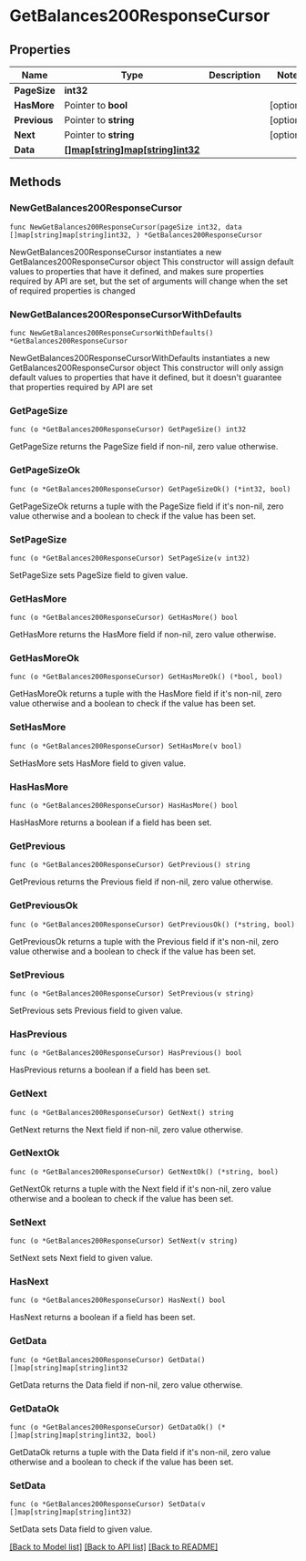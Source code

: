 # GetBalances200ResponseCursor

## Properties

Name | Type | Description | Notes
------------ | ------------- | ------------- | -------------
**PageSize** | **int32** |  |
**HasMore** | Pointer to **bool** |  | [optional]
**Previous** | Pointer to **string** |  | [optional]
**Next** | Pointer to **string** |  | [optional]
**Data** | [**[]map[string]map[string]int32**](map[string]map[string]int32.md) |  |

## Methods

### NewGetBalances200ResponseCursor

`func NewGetBalances200ResponseCursor(pageSize int32, data []map[string]map[string]int32, ) *GetBalances200ResponseCursor`

NewGetBalances200ResponseCursor instantiates a new GetBalances200ResponseCursor object
This constructor will assign default values to properties that have it defined,
and makes sure properties required by API are set, but the set of arguments
will change when the set of required properties is changed

### NewGetBalances200ResponseCursorWithDefaults

`func NewGetBalances200ResponseCursorWithDefaults() *GetBalances200ResponseCursor`

NewGetBalances200ResponseCursorWithDefaults instantiates a new GetBalances200ResponseCursor object
This constructor will only assign default values to properties that have it defined,
but it doesn't guarantee that properties required by API are set

### GetPageSize

`func (o *GetBalances200ResponseCursor) GetPageSize() int32`

GetPageSize returns the PageSize field if non-nil, zero value otherwise.

### GetPageSizeOk

`func (o *GetBalances200ResponseCursor) GetPageSizeOk() (*int32, bool)`

GetPageSizeOk returns a tuple with the PageSize field if it's non-nil, zero value otherwise
and a boolean to check if the value has been set.

### SetPageSize

`func (o *GetBalances200ResponseCursor) SetPageSize(v int32)`

SetPageSize sets PageSize field to given value.


### GetHasMore

`func (o *GetBalances200ResponseCursor) GetHasMore() bool`

GetHasMore returns the HasMore field if non-nil, zero value otherwise.

### GetHasMoreOk

`func (o *GetBalances200ResponseCursor) GetHasMoreOk() (*bool, bool)`

GetHasMoreOk returns a tuple with the HasMore field if it's non-nil, zero value otherwise
and a boolean to check if the value has been set.

### SetHasMore

`func (o *GetBalances200ResponseCursor) SetHasMore(v bool)`

SetHasMore sets HasMore field to given value.

### HasHasMore

`func (o *GetBalances200ResponseCursor) HasHasMore() bool`

HasHasMore returns a boolean if a field has been set.

### GetPrevious

`func (o *GetBalances200ResponseCursor) GetPrevious() string`

GetPrevious returns the Previous field if non-nil, zero value otherwise.

### GetPreviousOk

`func (o *GetBalances200ResponseCursor) GetPreviousOk() (*string, bool)`

GetPreviousOk returns a tuple with the Previous field if it's non-nil, zero value otherwise
and a boolean to check if the value has been set.

### SetPrevious

`func (o *GetBalances200ResponseCursor) SetPrevious(v string)`

SetPrevious sets Previous field to given value.

### HasPrevious

`func (o *GetBalances200ResponseCursor) HasPrevious() bool`

HasPrevious returns a boolean if a field has been set.

### GetNext

`func (o *GetBalances200ResponseCursor) GetNext() string`

GetNext returns the Next field if non-nil, zero value otherwise.

### GetNextOk

`func (o *GetBalances200ResponseCursor) GetNextOk() (*string, bool)`

GetNextOk returns a tuple with the Next field if it's non-nil, zero value otherwise
and a boolean to check if the value has been set.

### SetNext

`func (o *GetBalances200ResponseCursor) SetNext(v string)`

SetNext sets Next field to given value.

### HasNext

`func (o *GetBalances200ResponseCursor) HasNext() bool`

HasNext returns a boolean if a field has been set.

### GetData

`func (o *GetBalances200ResponseCursor) GetData() []map[string]map[string]int32`

GetData returns the Data field if non-nil, zero value otherwise.

### GetDataOk

`func (o *GetBalances200ResponseCursor) GetDataOk() (*[]map[string]map[string]int32, bool)`

GetDataOk returns a tuple with the Data field if it's non-nil, zero value otherwise
and a boolean to check if the value has been set.

### SetData

`func (o *GetBalances200ResponseCursor) SetData(v []map[string]map[string]int32)`

SetData sets Data field to given value.



[[Back to Model list]](../README.md#documentation-for-models) [[Back to API list]](../README.md#documentation-for-api-endpoints) [[Back to README]](../README.md)
